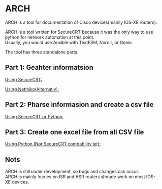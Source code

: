 # ARCH
ARCH is a tool for documentation of Cisco devices(mainly IOS-XE routers).   

ARCH is a tool written for SecureCRT because it was the only way to use python for network automation at this point.  
Usually, you would use Ansible with TextFSM, Nornir, or Genie.   
  
 

The tool has three standalone parts.  

## Part 1: Geahter informatsion  
[Using SecureCRT:](https://github.com/LetMeGoogleIt4You/ARCH/blob/master/Part1/SecureCRT.md)  

[Using Netmiko(Alternativ):](https://github.com/LetMeGoogleIt4You/ARCH/blob/master/Part1/Netmiko.md)    

## Part 2: Pharse informasion and create a csv file  
[Using SecureCRT or Python:](https://github.com/LetMeGoogleIt4You/ARCH/blob/master/Part2/readme.md)  

## Part 3: Create one excel file from all CSV file   
[Using Python (Not SecureCRT combability jet):](https://github.com/LetMeGoogleIt4You/ARCH/blob/master/Part3/readme.md)  


## Nots

ARCH is still under development, so bugs and changes can occur.     
ARCH is mainly focues on ISR and ASR routers shoude work on most IOS-XE devices.    


